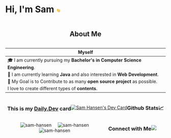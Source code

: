# Hi, I'm Sam <img src="./assets/Hi.gif" style="width:14px;">

<section style="display:flex;flex-direction:row;flex-wrap:wrap;justify-content:center;align-items:center;">

## About Me

Myself|
------|
🎓 I am currently pursuing my **Bachelor's in Computer Science Engineering**.   |
🌱 I am currently learning **Java** and also interested in **Web Development**. |
🎯 My Goal is to Contribute to as many **open source project** as possible.     |
   I love to create different types of **contents**.                            |

### This is my [Daily.Dev](https://app.daily.dev/devcard) card

<div style="display:flex;flex-direction:row;flex-wrap:wrap;justify-content:center;align-items:center;">

<a href="https://app.daily.dev/samhansen"><img src="https://api.daily.dev/devcards/309b8fbde4e54feaa32b8e28a8b42372.png?r=pu0" width="400" alt="Sam Hansen's Dev Card"/></a>

</div>

### Github Stats📈

<div style="display:flex;flex-direction:row;flex-wrap:wrap;justify-content:center;align-items:center;">
    <img width="40%" src="https://github-readme-stats.vercel.app/api/top-langs?username=sam-hansen&show_icons=true&theme=dracula&title_color=ff8000&text_color=ffffff&bg_color=6a6a6a&locale=en&layout=compact&hide_border=true" alt="sam-hansen" />
    <img style="width:48%;" src="https://github-readme-stats.vercel.app/api?username=sam-hansen&show_icons=true&theme=dracula&title_color=ff8000&text_color=ffffff&bg_color=6a6a6a&locale=en&hide_border=true" alt="sam-hansen" />
    <img style="width:48%;" src="https://github-readme-streak-stats.herokuapp.com/?user=sam-hansen&theme=highcontrast&hide_border=true" alt="sam-hansen" />
</div>

<!--START_SECTION:activity-->

<!--#### Contribution Graph

<div style="display:flex;flex-direction:row;flex-wrap:wrap;justify-content:center;align-items:center;">

![GitHub Activity Graph](https://activity-graph.herokuapp.com/graph?username=sam-hansen&theme=dracula&hide_border=true)  

</div>-->

<!--END_SECTION:activity-->

### Connect with Me

<div style="display:flex;flex-direction:row;flex-wrap:wrap;justify-content:center;align-items:center;">
    <img src="https://img.shields.io/github/followers/sam-hansen?style=social" />
</div>

</section>
